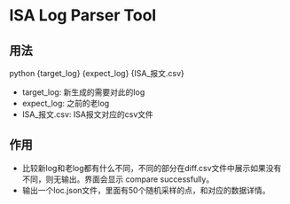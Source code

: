 # ISA Log Parser Tool

## 用法

  python {target_log} {expect_log} {ISA_报文.csv}

  - target_log: 新生成的需要对此的log
  - expect_log: 之前的老log
  - ISA_报文.csv: ISA报文对应的csv文件

## 作用

  - 比较新log和老log都有什么不同，不同的部分在diff.csv文件中展示如果没有不同，则无输出。界面会显示 compare successfully。
  - 输出一个loc.json文件，里面有50个随机采样的点，和对应的数据详情。 